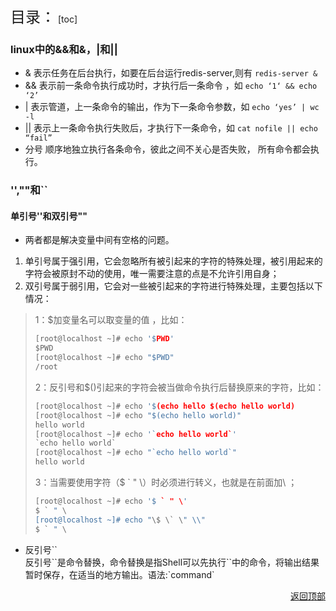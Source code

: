 <span id ="jump"><font size=5>目录：</font></span>
[toc]

### linux中的&&和&，|和||

- &   表示任务在后台执行，如要在后台运行redis-server,则有  `redis-server & `
- &&  表示前一条命令执行成功时，才执行后一条命令 ，如 `echo ‘1‘ && echo ‘2’` 
- | 表示管道，上一条命令的输出，作为下一条命令参数，如 `echo ‘yes’ | wc -l`   
- ||   表示上一条命令执行失败后，才执行下一条命令，如 `cat nofile || echo “fail” ` 
- 分号    顺序地独立执行各条命令，彼此之间不关心是否失败， 所有命令都会执行。

### '',""和``

#### 单引号''和双引号""  

- 两者都是解决变量中间有空格的问题。

1) 单引号属于强引用，它会忽略所有被引起来的字符的特殊处理，被引用起来的字符会被原封不动的使用，唯一需要注意的点是不允许引用自身；  
2) 双引号属于弱引用，它会对一些被引起来的字符进行特殊处理，主要包括以下情况：

> 1：$加变量名可以取变量的值 ，比如：
>
> ```c
> [root@localhost ~]# echo '$PWD'
> $PWD　　
> [root@localhost ~]# echo "$PWD"
> /root
> ```
>
> 2：反引号和$()引起来的字符会被当做命令执行后替换原来的字符，比如：
>
> ```c
> [root@localhost ~]# echo '$(echo hello $(echo hello world)
> [root@localhost ~]# echo "$(echo hello world)"
> hello world
> [root@localhost ~]# echo '`echo hello world`'
> `echo hello world`
> [root@localhost ~]# echo "`echo hello world`"
> hello world
> ```
>
> 3：当需要使用字符（$  `  "  \）时必须进行转义，也就是在前面加\ ；
>
> ```c
> [root@localhost ~]# echo '$ ` " \'
> $ ` " \
> [root@localhost ~]# echo "\$ \` \" \\"
> $ ` " \
> ```
>
- 反引号``  
反引号\`\`是命令替换，命令替换是指Shell可以先执行\`\`中的命令，将输出结果暂时保存，在适当的地方输出。语法:\`command\`


<a href="#jump" target="_self"><p align="right">返回顶部</p></a>